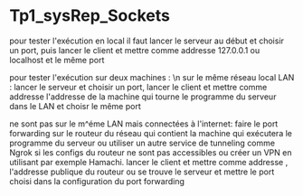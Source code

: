 # Tp1_sysRep_Sockets

pour tester l'exécution en local il faut lancer le serveur au début et choisir un port, puis lancer le client et mettre comme addresse 127.0.0.1 ou localhost et le même port 

pour tester l'exécution sur deux machines : \n
  sur le même réseau local LAN :
      lancer le serveur et choisir un port, lancer le client  et mettre comme addresse l'addresse de la machine qui tourne le programme du serveur dans le LAN et choisr le même port

  ne sont pas sur le m^éme LAN mais connectées à l'internet:
      faire le port forwarding sur le routeur du réseau qui contient la machine qui exécutera le programme du serveur ou utiliser un autre service de tunneling comme Ngrok si les configs du routeur ne sont pas accessibles ou créer un VPN en utilisant par exemple Hamachi.
      lancer le client et mettre comme addresse , l'addresse publique du routeur ou se trouve le serveur et mettre le port choisi dans la configuration du port forwarding 
